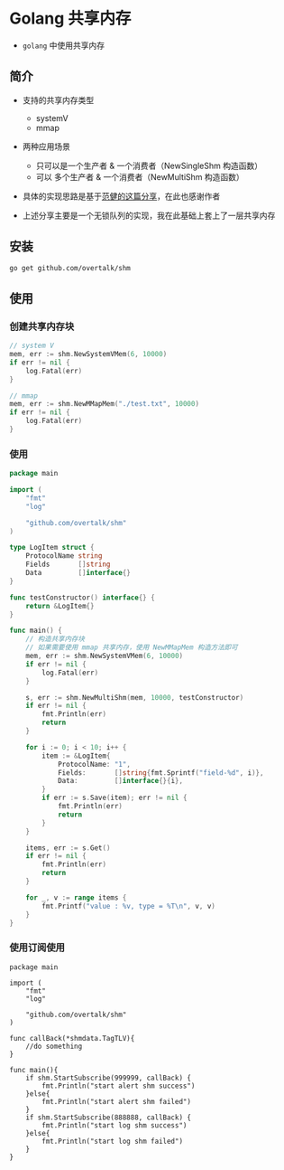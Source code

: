 # Golang 共享内存

- `golang` 中使用共享内存

## 简介
- 支持的共享内存类型
    - systemV 
    - mmap
    
- 两种应用场景
    - 只可以是一个生产者 & 一个消费者（NewSingleShm 构造函数）
    - 可以 多个生产者 & 一个消费者（NewMultiShm 构造函数）
    
- 具体的实现思路是基于[范健的这篇分享](https://cloud.tencent.com/developer/article/1006241)，在此也感谢作者
- 上述分享主要是一个无锁队列的实现，我在此基础上套上了一层共享内存
  
## 安装
```bash
go get github.com/overtalk/shm
```

## 使用
### 创建共享内存块
```go
// system V
mem, err := shm.NewSystemVMem(6, 10000)
if err != nil {
    log.Fatal(err)
}

// mmap
mem, err := shm.NewMMapMem("./test.txt", 10000)
if err != nil {
    log.Fatal(err)
}
```

### 使用
```go
package main

import (
	"fmt"
	"log"

	"github.com/overtalk/shm"
)

type LogItem struct {
	ProtocolName string
	Fields       []string
	Data         []interface{}
}

func testConstructor() interface{} {
	return &LogItem{}
}

func main() {
    // 构造共享内存块
    // 如果需要使用 mmap 共享内存，使用 NewMMapMem 构造方法即可
	mem, err := shm.NewSystemVMem(6, 10000)
	if err != nil {
		log.Fatal(err)
	}

	s, err := shm.NewMultiShm(mem, 10000, testConstructor)
	if err != nil {
		fmt.Println(err)
		return
	}

	for i := 0; i < 10; i++ {
		item := &LogItem{
			ProtocolName: "1",
			Fields:       []string{fmt.Sprintf("field-%d", i)},
			Data:         []interface{}{i},
		}
		if err := s.Save(item); err != nil {
			fmt.Println(err)
			return
		}
	}

	items, err := s.Get()
	if err != nil {
		fmt.Println(err)
		return
	}

	for _, v := range items {
		fmt.Printf("value : %v, type = %T\n", v, v)
	}
}
```

### 使用订阅使用
```bigquery
package main

import (
	"fmt"
	"log"

	"github.com/overtalk/shm"
)

func callBack(*shmdata.TagTLV){
    //do something
}

func main(){
    if shm.StartSubscribe(999999, callBack) {
        fmt.Println("start alert shm success")
    }else{
        fmt.Println("start alert shm failed")
    }
    if shm.StartSubscribe(888888, callBack) {
        fmt.Println("start log shm success")
    }else{
        fmt.Println("start log shm failed")
    }
}
```
